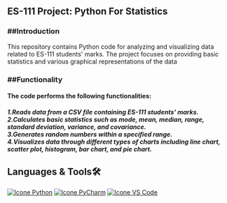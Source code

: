 <h2>ES-111 Project: Python For Statistics</h2>

<h3>##Introduction</h3>
<p>This repository contains Python code for analyzing and visualizing data <br>related to ES-111 students' marks. The project focuses on providing basic<br>statistics and various graphical representations of the data</p>

<h3>##Functionality</h3>
<h4>The code performs the following functionalities:</h4>
<h5>
1.Reads data from a CSV file containing ES-111 students' marks.<br>
2.Calculates basic statistics such as mode, mean, median, range, standard deviation, variance, and covariance.<br>
3.Generates random numbers within a specified range.<br>
4.Visualizes data through different types of charts including line chart, scatter plot, histogram, bar chart, and pie chart.<br>
</h5>
<h2>Languages & Tools🛠️</h2>

[![Icone Python](https://skillicons.dev/icons?i=python)](https://www.python.org/)
[![Icone PyCharm](https://skillicons.dev/icons?i=pycharm)](https://www.jetbrains.com/pycharm/)
[![Icone VS Code](https://skillicons.dev/icons?i=vscode)](https://code.visualstudio.com/)
